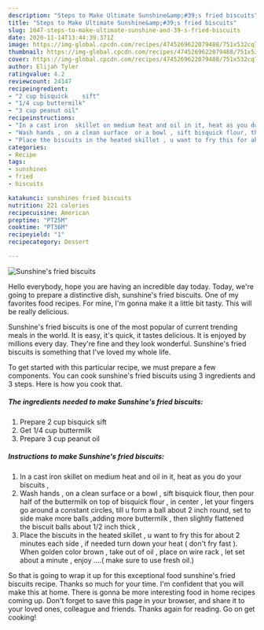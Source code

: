 ```yaml
---
description: "Steps to Make Ultimate Sunshine&amp;#39;s fried biscuits"
title: "Steps to Make Ultimate Sunshine&amp;#39;s fried biscuits"
slug: 1047-steps-to-make-ultimate-sunshine-and-39-s-fried-biscuits
date: 2020-11-14T13:44:39.371Z
image: https://img-global.cpcdn.com/recipes/4745269622079488/751x532cq70/sunshines-fried-biscuits-recipe-main-photo.jpg
thumbnail: https://img-global.cpcdn.com/recipes/4745269622079488/751x532cq70/sunshines-fried-biscuits-recipe-main-photo.jpg
cover: https://img-global.cpcdn.com/recipes/4745269622079488/751x532cq70/sunshines-fried-biscuits-recipe-main-photo.jpg
author: Elijah Tyler
ratingvalue: 4.2
reviewcount: 24147
recipeingredient:
- "2 cup bisquick    sift"
- "1/4 cup buttermilk"
- "3 cup peanut oil"
recipeinstructions:
- "In a cast iron  skillet on medium heat and oil in it, heat as you do your  biscuits ,"
- "Wash hands , on a clean surface  or a bowl , sift bisquick flour, then pour half of the buttermilk on top of bisquick flour , in center , let your fingers go around a constant circles, till u form a ball about  2 inch round, set to side make more balls ,adding more buttermilk , then slightly flattened the biscuit balls about 1/2 inch thick ,"
- "Place the biscuits in the heated skillet , u want to fry this for about 2 minutes each side , if needed turn down your heat ( don&#39;t fry fast ). When golden color brown , take out of oil , place on wire rack , let set about a minute , enjoy ....( make sure to use fresh oil.)"
categories:
- Recipe
tags:
- sunshines
- fried
- biscuits

katakunci: sunshines fried biscuits 
nutrition: 221 calories
recipecuisine: American
preptime: "PT25M"
cooktime: "PT36M"
recipeyield: "1"
recipecategory: Dessert

---
```



![Sunshine&#39;s fried biscuits](https://img-global.cpcdn.com/recipes/4745269622079488/751x532cq70/sunshines-fried-biscuits-recipe-main-photo.jpg)

Hello everybody, hope you are having an incredible day today. Today, we're going to prepare a distinctive dish, sunshine&#39;s fried biscuits. One of my favorites food recipes. For mine, I'm gonna make it a little bit tasty. This will be really delicious.



Sunshine&#39;s fried biscuits is one of the most popular of current trending meals in the world. It is easy, it's quick, it tastes delicious. It is enjoyed by millions every day. They're fine and they look wonderful. Sunshine&#39;s fried biscuits is something that I've loved my whole life.


To get started with this particular recipe, we must prepare a few components. You can cook sunshine&#39;s fried biscuits using 3 ingredients and 3 steps. Here is how you cook that.

<!--inarticleads1-->

##### The ingredients needed to make Sunshine&#39;s fried biscuits:

1. Prepare 2 cup bisquick    sift
1. Get 1/4 cup buttermilk
1. Prepare 3 cup peanut oil




<!--inarticleads2-->

##### Instructions to make Sunshine&#39;s fried biscuits:

1. In a cast iron  skillet on medium heat and oil in it, heat as you do your  biscuits ,
1. Wash hands , on a clean surface  or a bowl , sift bisquick flour, then pour half of the buttermilk on top of bisquick flour , in center , let your fingers go around a constant circles, till u form a ball about  2 inch round, set to side make more balls ,adding more buttermilk , then slightly flattened the biscuit balls about 1/2 inch thick ,
1. Place the biscuits in the heated skillet , u want to fry this for about 2 minutes each side , if needed turn down your heat ( don&#39;t fry fast ). When golden color brown , take out of oil , place on wire rack , let set about a minute , enjoy ....( make sure to use fresh oil.)




So that is going to wrap it up for this exceptional food sunshine&#39;s fried biscuits recipe. Thanks so much for your time. I'm confident that you will make this at home. There is gonna be more interesting food in home recipes coming up. Don't forget to save this page in your browser, and share it to your loved ones, colleague and friends. Thanks again for reading. Go on get cooking!
